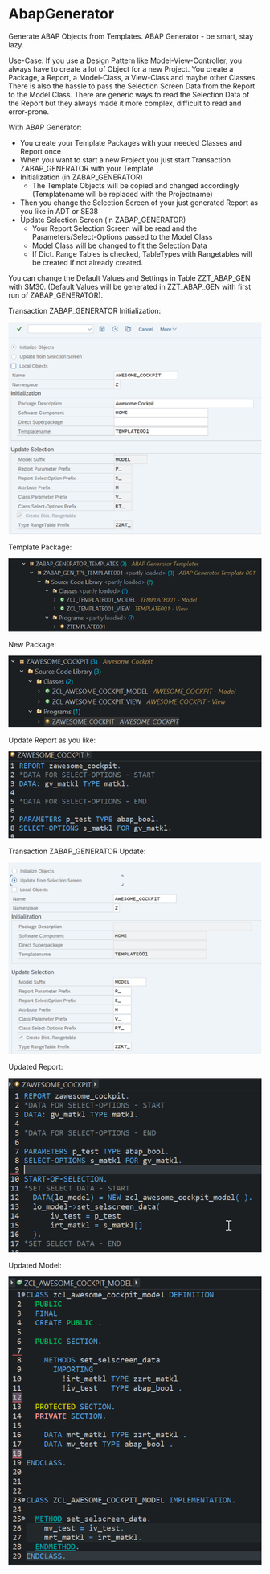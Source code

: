 # AbapGenerator
Generate ABAP Objects from Templates.
ABAP Generator - be smart, stay lazy.

Use-Case:
If you use a Design Pattern like Model-View-Controller, you always have to create a lot of Object for a new Project.
You create a Package, a Report, a Model-Class, a View-Class and maybe other Classes.
There is also the hassle to pass the Selection Screen Data from the Report to the Model Class.
There are generic ways to read the Selection Data of the Report but they always made it more complex, difficult to read and error-prone. 

With ABAP Generator:
- You create your Template Packages with your needed Classes and Report once
- When you want to start a new Project you just start Transaction ZABAP_GENERATOR with your Template
- Initialization (in ZABAP_GENERATOR)
  - The Template Objects will be copied and changed accordingly (Templatename will be replaced with the Projectname)  
- Then you change the Selection Screen of your just generated Report as you like in ADT or SE38
- Update Selection Screen (in ZABAP_GENERATOR)
  - Your Report Selection Screen will be read and the Parameters/Select-Options passed to the Model Class
  - Model Class will be changed to fit the Selection Data
  - If Dict. Range Tables is checked, TableTypes with Rangetables will be created if not already created.

You can change the Default Values and Settings in Table ZZT_ABAP_GEN with SM30.
(Default Values will be generated in ZZT_ABAP_GEN with first run of ZABAP_GENERATOR).

Transaction ZABAP_GENERATOR Initialization:

![transaction init](docs/img/transaction_init.png)

Template Package:

![template_package](docs/img/template_package.png)

New Package:

![demo_package](docs/img/demo_package.png)

Update Report as you like:

![edit_report](docs/img/edit_report_selection.png)

Transaction ZABAP_GENERATOR Update:

![transaction upd](docs/img/transaction_upd.png)

Updated Report:

![updated_report](docs/img/updated_report.png)

Updated Model:

![updated_model](docs/img/updated_model.png)
